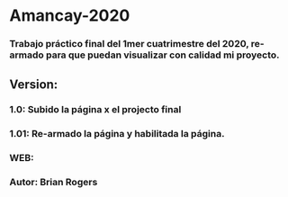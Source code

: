 # Amancay-2020
### Trabajo práctico final del 1mer cuatrimestre del 2020, re-armado para que puedan visualizar con calidad mi proyecto.

## Version:
### 1.0: Subido la página x el projecto final
### 1.01: Re-armado la página y habilitada la página.

### WEB:
### Autor: Brian Rogers
